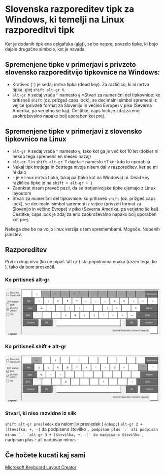 # Slovenska razporeditev tipk za Windows, ki temelji na Linux razporeditvi tipk

Ker je dodanih tipk ena celgafuka ([alot](http://hyperboleandahalf.blogspot.com/2010/04/alot-is-better-than-you-at-everything.html)), se bo najprej povzelo tipke, ki bojo dajale drugačne simbole, kot je navada.

## Spremenjene tipke v primerjavi s privzeto slovensko razporeditvijo tipkovnice na Windows:

* Krativec (`` ` ``) je sedaj mrtva tipka (dead key). Za različico, ki ni mrtva tipka, glej `shift alt-gr V`.
* `alt-gr M` sedaj vrača `^` namesto `§`
*Stvari za numerični del tipkovnice: ko pritisneš `shift` (oz. prižgeš caps lock), se decimalni simbol spremeni iz vejice (privzeti format za Slovenijo in večino Evrope) v piko (Severna Amerika, pa verjetno še kaj). Čestitke, caps lock je zdaj za eno zaokroževalno napako bolj uporaben kot prej.

## Spremenjene tipke v primerjavi z slovensko tipkovnico na Linux

* `alt-gr M` sedaj vrača `^` namesto `§`, tako kot ga je več kot 10 let (dokler ni nekdo tega spremenil en mesec nazaj)
* `alt-gr T` in `shift alt-gr T` dajeta `™` namesto `ŧŦ` ker kdo to uporablja
* Nekaj tipk tretjega in četrtega nivoja nisem dal v razporeditev, ker se mi ni dalo
* `~` je v linux mrtva tipka, tukaj pa (tako kot na Windows) ni. Dead key različica tipke je na `shift + alt-gr + 1`
* Zaenkrat nisem preveč pazil, da se tretjenivojske tipke ujemajo z Linux layoutom
* Stvari za numerični del tipkovnice: ko pritisneš `shift` (oz. prižgeš caps lock), se decimalni simbol spremeni iz vejice (privzeti format za Slovenijo in večino Evrope) v piko (Severna Amerika, pa verjetno še kaj). Čestitke, caps lock je zdaj za eno zaokroževalno napako bolj uporaben kot prej.

Nekega dne bo na voljo linux verzija s tem spremembami. Mogoče. Nobenih jamstev.

## Razporeditev

Prvi in drug nivo (ko ne pipaš 'alt gr') sta popolnoma enaka (razen tega, ko ), tako da bom preskočil.

### Ko pritisneš alt-gr

![Tipke, dosegljive z altgr](readme-resources/altgr.png "Tipke, dosegljive z altgr")

### Ko pritisneš shift + alt-gr

![Tipke, dosegljive s shift + altgr](readme-resources/shift-altgr.png "Tipke, dosegljive s shift + altgr")

### Stvari, ki niso razvidne iz slik

`shift alt-gr presledek` da nelomljiv presledek ( `&nbsp;`)
`alt-gr 2 + [številka, +, -]` da podpisano številko ``, podpisan plus `₊` ali podpisan minus `₋`
`alt-gr 3 + [številka, +, -]` da nadpisano številko ``, nadpisan plus `⁺` ali nadpisan minus `⁻`

## Če hočete kucati kaj sami

[Microsoft Keyboard Layout Creator](https://www.microsoft.com/en-us/download/details.aspx?id=22339)

